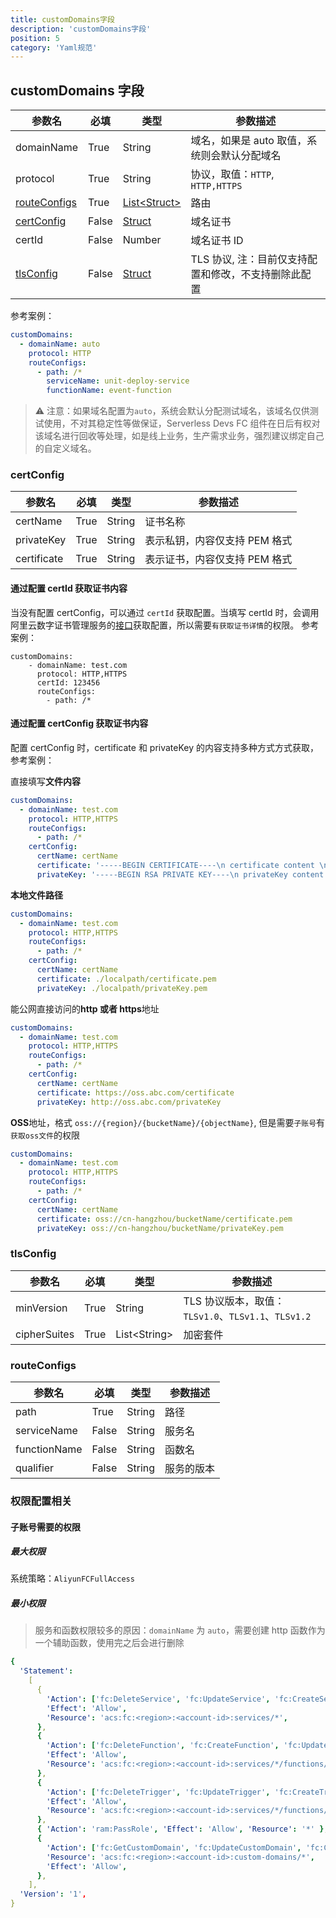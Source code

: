 ```yaml
---
title: customDomains字段
description: 'customDomains字段'
position: 5
category: 'Yaml规范'
---
```


## customDomains 字段

| 参数名                        | 必填  | 类型                           | 参数描述                                             |
| ----------------------------- | ----- | ------------------------------ | ---------------------------------------------------- |
| domainName                    | True  | String                         | 域名，如果是 auto 取值，系统则会默认分配域名         |
| protocol                      | True  | String                         | 协议，取值：`HTTP`, `HTTP,HTTPS`                     |
| [routeConfigs](#routeconfigs) | True  | [List\<Struct>](#routeconfigs) | 路由                                                 |
| [certConfig](#certconfig)     | False | [Struct](#certconfig)          | 域名证书                                             |
| certId                        | False | Number                         | 域名证书 ID                                          |
| [tlsConfig](#tlsConfig)       | False | [Struct](#tlsConfig)           | TLS 协议, 注：目前仅支持配置和修改，不支持删除此配置 |

参考案例：

```yaml
customDomains:
  - domainName: auto
    protocol: HTTP
    routeConfigs:
      - path: /*
        serviceName: unit-deploy-service
        functionName: event-function
```

> ⚠️ 注意：如果域名配置为`auto`，系统会默认分配测试域名，该域名仅供测试使用，不对其稳定性等做保证，Serverless Devs FC 组件在日后有权对该域名进行回收等处理，如是线上业务，生产需求业务，强烈建议绑定自己的自定义域名。

### certConfig

| 参数名      | 必填 | 类型   | 参数描述                      |
| ----------- | ---- | ------ | ----------------------------- |
| certName    | True | String | 证书名称                      |
| privateKey  | True | String | 表示私钥，内容仅支持 PEM 格式 |
| certificate | True | String | 表示证书，内容仅支持 PEM 格式 |

#### 通过配置 certId 获取证书内容

当没有配置 certConfig，可以通过 `certId` 获取配置。当填写 certId 时，会调用阿里云数字证书管理服务的[接口](https://help.aliyun.com/document_detail/126512.html)获取配置，所以需要`有获取证书详情`的权限。
参考案例：

```
customDomains:
    - domainName: test.com
      protocol: HTTP,HTTPS
      certId: 123456
      routeConfigs:
        - path: /*
```

#### 通过配置 certConfig 获取证书内容

配置 certConfig 时，certificate 和 privateKey 的内容支持多种方式方式获取，参考案例：

直接填写**文件内容**

```yaml
customDomains:
  - domainName: test.com
    protocol: HTTP,HTTPS
    routeConfigs:
      - path: /*
    certConfig:
      certName: certName
      certificate: '-----BEGIN CERTIFICATE----\n certificate content \n----END CERTIFICATE-----'
      privateKey: '-----BEGIN RSA PRIVATE KEY----\n privateKey content \n----END RSA PRIVATE KEY-----'
```

**本地文件路径**

```yaml
customDomains:
  - domainName: test.com
    protocol: HTTP,HTTPS
    routeConfigs:
      - path: /*
    certConfig:
      certName: certName
      certificate: ./localpath/certificate.pem
      privateKey: ./localpath/privateKey.pem
```

能公网直接访问的**http 或者 https**地址

```yaml
customDomains:
  - domainName: test.com
    protocol: HTTP,HTTPS
    routeConfigs:
      - path: /*
    certConfig:
      certName: certName
      certificate: https://oss.abc.com/certificate
      privateKey: http://oss.abc.com/privateKey
```

**OSS**地址，格式 `oss://{region}/{bucketName}/{objectName}`, 但是需要`子账号`有`获取oss文件`的权限

```yaml
customDomains:
  - domainName: test.com
    protocol: HTTP,HTTPS
    routeConfigs:
      - path: /*
    certConfig:
      certName: certName
      certificate: oss://cn-hangzhou/bucketName/certificate.pem
      privateKey: oss://cn-hangzhou/bucketName/privateKey.pem
```

### tlsConfig

| 参数名       | 必填 | 类型           | 参数描述                                            |
| ------------ | ---- | -------------- | --------------------------------------------------- |
| minVersion   | True | String         | TLS 协议版本，取值：`TLSv1.0`、`TLSv1.1`、`TLSv1.2` |
| cipherSuites | True | List\<String\> | 加密套件                                            |

### routeConfigs

| 参数名       | 必填  | 类型   | 参数描述   |
| ------------ | ----- | ------ | ---------- |
| path         | True  | String | 路径       |
| serviceName  | False | String | 服务名     |
| functionName | False | String | 函数名     |
| qualifier    | False | String | 服务的版本 |

### 权限配置相关

#### 子账号需要的权限

##### 最大权限

系统策略：`AliyunFCFullAccess`

##### 最小权限

> 服务和函数权限较多的原因：`domainName` 为 `auto`，需要创建 http 函数作为一个辅助函数，使用完之后会进行删除

```yaml
{
  'Statement':
    [
      {
        'Action': ['fc:DeleteService', 'fc:UpdateService', 'fc:CreateService'],
        'Effect': 'Allow',
        'Resource': 'acs:fc:<region>:<account-id>:services/*',
      },
      {
        'Action': ['fc:DeleteFunction', 'fc:CreateFunction', 'fc:UpdateFunction'],
        'Effect': 'Allow',
        'Resource': 'acs:fc:<region>:<account-id>:services/*/functions/*',
      },
      {
        'Action': ['fc:DeleteTrigger', 'fc:UpdateTrigger', 'fc:CreateTrigger'],
        'Effect': 'Allow',
        'Resource': 'acs:fc:<region>:<account-id>:services/*/functions/*/triggers/*',
      },
      { 'Action': 'ram:PassRole', 'Effect': 'Allow', 'Resource': '*' },
      {
        'Action': ['fc:GetCustomDomain', 'fc:UpdateCustomDomain', 'fc:CreateCustomDomain'],
        'Resource': 'acs:fc:<region>:<account-id>:custom-domains/*',
        'Effect': 'Allow',
      },
    ],
  'Version': '1',
}
```
